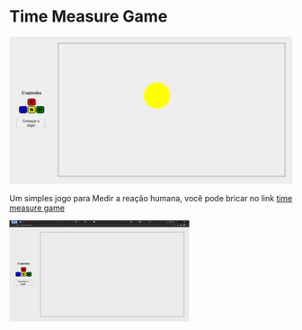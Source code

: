 # Time Measure Game

![](docs/time_measure_print.png)

Um simples jogo para Medir a reação humana, você pode
bricar no link [time measure game](https://samuel-cavalcanti.github.io/time_measure_game_UFRN)




![demo](docs/demo.gif)